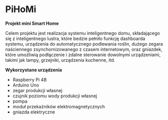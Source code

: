# PiHoMi
********Projekt mini Smart Home********

Celem projektu jest realizacja systemu inteligentnego domu, składającego się z inteligentnego lustra, które bedzie pełniło funkcję dashboarda systemu, urządzenia do automatycznego podlewania roślin, dużego zegara naściennego zsynchornizowanego z czasem internetowym, oraz gniazdek, które umożliwią podłączenie i zdalne sterowanie dowolnymi urządzeniami, takimi jak lampy, grzejniki, urządzenia kuchenne, itd.

******Wykorzystane urządzenia******
 - Raspberry Pi 4B
 - Arduino Uno
 - zegar produkcji własnej
 - czujnik poziomu wody produkcji własnej
 - pompa
 - moduł przekaźników elektromagnetycznych
 - gniazda elektryczne
